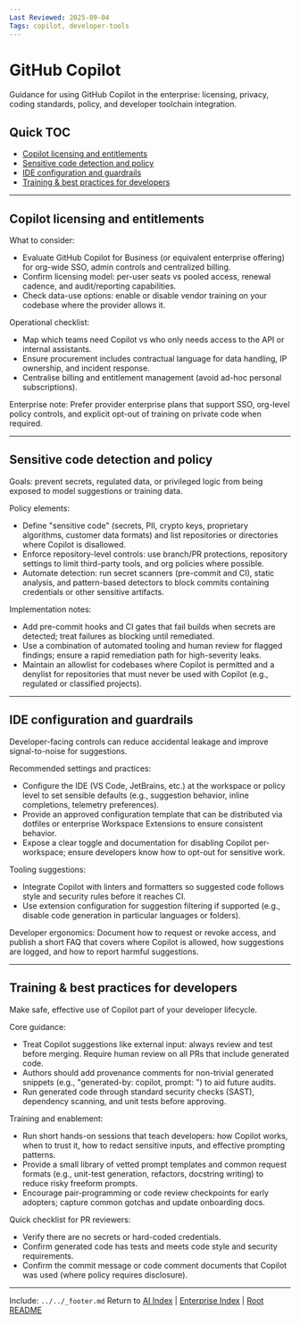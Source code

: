 ```yaml
---
Last Reviewed: 2025-09-04
Tags: copilot, developer-tools
---
```

# GitHub Copilot

Guidance for using GitHub Copilot in the enterprise: licensing, privacy, coding standards, policy, and developer toolchain integration.
## Quick TOC

- [Copilot licensing and entitlements](#copilot-licensing-and-entitlements)
- [Sensitive code detection and policy](#sensitive-code-detection-and-policy)
- [IDE configuration and guardrails](#ide-configuration-and-guardrails)
- [Training & best practices for developers](#training--best-practices-for-developers)

---

## Copilot licensing and entitlements

What to consider:

- Evaluate GitHub Copilot for Business (or equivalent enterprise offering) for org-wide SSO, admin controls and centralized billing.
- Confirm licensing model: per-user seats vs pooled access, renewal cadence, and audit/reporting capabilities.
- Check data-use options: enable or disable vendor training on your codebase where the provider allows it.

Operational checklist:

- Map which teams need Copilot vs who only needs access to the API or internal assistants.
- Ensure procurement includes contractual language for data handling, IP ownership, and incident response.
- Centralise billing and entitlement management (avoid ad-hoc personal subscriptions).

Enterprise note: Prefer provider enterprise plans that support SSO, org-level policy controls, and explicit opt-out of training on private code when required.

---

## Sensitive code detection and policy

Goals: prevent secrets, regulated data, or privileged logic from being exposed to model suggestions or training data.

Policy elements:

- Define "sensitive code" (secrets, PII, crypto keys, proprietary algorithms, customer data formats) and list repositories or directories where Copilot is disallowed.
- Enforce repository-level controls: use branch/PR protections, repository settings to limit third-party tools, and org policies where possible.
- Automate detection: run secret scanners (pre-commit and CI), static analysis, and pattern-based detectors to block commits containing credentials or other sensitive artifacts.

Implementation notes:

- Add pre-commit hooks and CI gates that fail builds when secrets are detected; treat failures as blocking until remediated.
- Use a combination of automated tooling and human review for flagged findings; ensure a rapid remediation path for high-severity leaks.
- Maintain an allowlist for codebases where Copilot is permitted and a denylist for repositories that must never be used with Copilot (e.g., regulated or classified projects).

---

## IDE configuration and guardrails

Developer-facing controls can reduce accidental leakage and improve signal-to-noise for suggestions.

Recommended settings and practices:

- Configure the IDE (VS Code, JetBrains, etc.) at the workspace or policy level to set sensible defaults (e.g., suggestion behavior, inline completions, telemetry preferences).
- Provide an approved configuration template that can be distributed via dotfiles or enterprise Workspace Extensions to ensure consistent behavior.
- Expose a clear toggle and documentation for disabling Copilot per-workspace; ensure developers know how to opt-out for sensitive work.

Tooling suggestions:

- Integrate Copilot with linters and formatters so suggested code follows style and security rules before it reaches CI.
- Use extension configuration for suggestion filtering if supported (e.g., disable code generation in particular languages or folders).

Developer ergonomics: Document how to request or revoke access, and publish a short FAQ that covers where Copilot is allowed, how suggestions are logged, and how to report harmful suggestions.

---

## Training & best practices for developers

Make safe, effective use of Copilot part of your developer lifecycle.

Core guidance:

- Treat Copilot suggestions like external input: always review and test before merging. Require human review on all PRs that include generated code.
- Authors should add provenance comments for non-trivial generated snippets (e.g., "generated-by: copilot, prompt: <short description>") to aid future audits.
- Run generated code through standard security checks (SAST), dependency scanning, and unit tests before approving.

Training and enablement:

- Run short hands-on sessions that teach developers: how Copilot works, when to trust it, how to redact sensitive inputs, and effective prompting patterns.
- Provide a small library of vetted prompt templates and common request formats (e.g., unit-test generation, refactors, docstring writing) to reduce risky freeform prompts.
- Encourage pair-programming or code review checkpoints for early adopters; capture common gotchas and update onboarding docs.

Quick checklist for PR reviewers:

- Verify there are no secrets or hard-coded credentials.
- Confirm generated code has tests and meets code style and security requirements.
- Confirm the commit message or code comment documents that Copilot was used (where policy requires disclosure).

---

Include: `../../_footer.md`
Return to [AI Index](_index.md) | [Enterprise Index](../_index.md) | [Root README](../../README.md)
